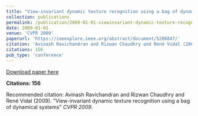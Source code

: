 ```yaml
---
title: "View-invariant dynamic texture recognition using a bag of dynamical systems"
collection: publications
permalink: /publication/2009-01-01-viewinvariant-dynamic-texture-recognition-using-a-
date: 2009-01-01
venue: 'CVPR 2009'
paperurl: 'https://ieeexplore.ieee.org/abstract/document/5206847/'
citation: 'Avinash Ravichandran and Rizwan Chaudhry and René Vidal (2009). &quot;View-invariant dynamic texture recognition using a bag of dynamical systems&quot; <i>CVPR 2009</i>.'
citations: 156
pub_type: 'conference'
---
```


<a href='https://ieeexplore.ieee.org/abstract/document/5206847/'>Download paper here</a>

**Citations: 156**

Recommended citation: Avinash Ravichandran and Rizwan Chaudhry and René Vidal (2009). "View-invariant dynamic texture recognition using a bag of dynamical systems" <i>CVPR 2009</i>.